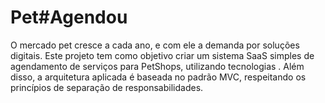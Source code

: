 # Pet#Agendou
O mercado pet cresce a cada ano, e com ele a demanda por soluções digitais. Este projeto tem como objetivo criar um sistema SaaS simples de agendamento de serviços para PetShops, utilizando tecnologias . Além disso, a arquitetura aplicada é baseada no padrão MVC, respeitando os princípios de separação de responsabilidades.
